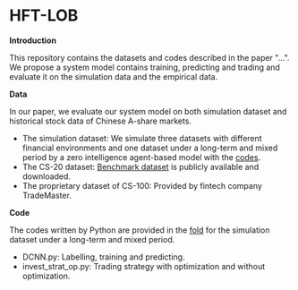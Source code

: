# HFT-LOB

**Introduction**

This repository contains the datasets and codes described in the paper "...". We propose a system model contains training, predicting and trading and evaluate it on the simulation data and the empirical data.

**Data**

In our paper, we evaluate our system model on both simulation dataset and historical stock data of Chinese A-share markets.

- The simulation dataset: We simulate three datasets with different financial environments and one dataset under a long-term and mixed period by a zero intelligence agent-based model with the [codes](https://github.com/JackBenny39/pyziabm).
- The CS-20 dataset: [Benchmark dataset](https://github.com/HKGSAS) is publicly available and downloaded.
- The proprietary dataset of CS-100: Provided by fintech company TradeMaster.

**Code**

The codes written by Python are provided in the [fold](Code) for the simulation dataset under a long-term and mixed period.

- DCNN.py: Labelling, training and predicting.
- invest_strat_op.py: Trading strategy with optimization and without optimization.
